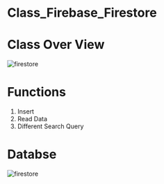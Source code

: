# Class_Firebase_Firestore
# Class Over View
![firestore](https://user-images.githubusercontent.com/48696824/103415483-74be0380-4bac-11eb-86ee-cc7b2ec40a02.jpg)
# Functions
01. Insert
02. Read Data
03. Different Search Query

# Databse 

![firestore](https://user-images.githubusercontent.com/48696824/103415504-8a332d80-4bac-11eb-9a23-64fedefed460.PNG)
